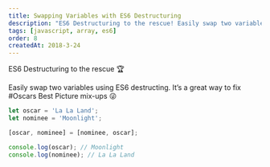 ```yaml
---
title: Swapping Variables with ES6 Destructuring
description: "ES6 Destructuring to the rescue! Easily swap two variables using ES6 destructing. It's a great way to fix #Oscars Best Picture mix-up."
tags: [javascript, array, es6]
order: 8
createdAt: 2018-3-24
---
```


ES6 Destructuring to the rescue 🏆

Easily swap two variables using ES6 destructing. It’s a great way to fix #Oscars Best Picture mix-ups 😜

```javascript
let oscar = 'La La Land';
let nominee = 'Moonlight';

[oscar, nominee] = [nominee, oscar];

console.log(oscar); // Moonlight
console.log(nominee); // La La Land
```
